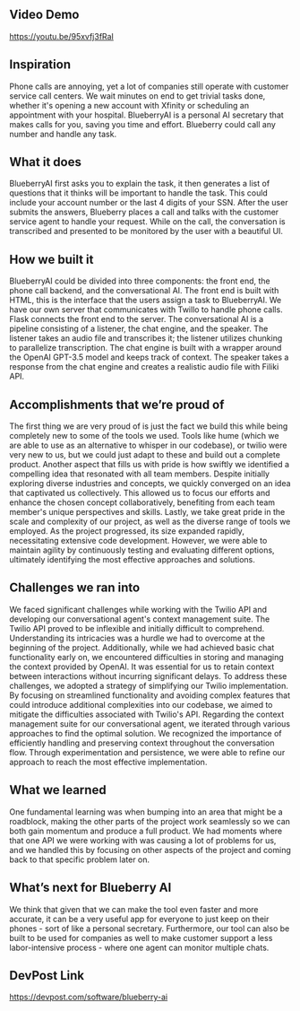## Video Demo
https://youtu.be/95xvfj3fRaI

## Inspiration
Phone calls are annoying, yet a lot of companies still operate with customer service call centers. We wait minutes on end to get trivial tasks done, whether it's opening a new account with Xfinity or scheduling an appointment with your hospital. BlueberryAI is a personal AI secretary that makes calls for you, saving you time and effort. Blueberry could call any number and handle any task.

## What it does
BlueberryAI first asks you to explain the task, it then generates a list of questions that it thinks will be important to handle the task. This could include your account number or the last 4 digits of your SSN. After the user submits the answers, Blueberry places a call and talks with the customer service agent to handle your request. While on the call, the conversation is transcribed and presented to be monitored by the user with a beautiful UI.

## How we built it
BlueberryAI could be divided into three components: the front end, the phone call backend, and the conversational AI. The front end is built with HTML, this is the interface that the users assign a task to BlueberryAI. We have our own server that communicates with Twillo to handle phone calls. Flask connects the front end to the server. The conversational AI is a pipeline consisting of a listener, the chat engine, and the speaker. The listener takes an audio file and transcribes it; the listener utilizes chunking to parallelize transcription. The chat engine is built with a wrapper around the OpenAI GPT-3.5 model and keeps track of context. The speaker takes a response from the chat engine and creates a realistic audio file with Filiki API.

## Accomplishments that we’re proud of
The first thing we are very proud of is just the fact we build this while being completely new to some of the tools we used. Tools like hume (which we are able to use as an alternative to whisper in our codebase), or twilio were very new to us, but we could just adapt to these and build out a complete product. Another aspect that fills us with pride is how swiftly we identified a compelling idea that resonated with all team members. Despite initially exploring diverse industries and concepts, we quickly converged on an idea that captivated us collectively. This allowed us to focus our efforts and enhance the chosen concept collaboratively, benefiting from each team member's unique perspectives and skills. Lastly, we take great pride in the scale and complexity of our project, as well as the diverse range of tools we employed. As the project progressed, its size expanded rapidly, necessitating extensive code development. However, we were able to maintain agility by continuously testing and evaluating different options, ultimately identifying the most effective approaches and solutions.

## Challenges we ran into
We faced significant challenges while working with the Twilio API and developing our conversational agent's context management suite. The Twilio API proved to be inflexible and initially difficult to comprehend. Understanding its intricacies was a hurdle we had to overcome at the beginning of the project. Additionally, while we had achieved basic chat functionality early on, we encountered difficulties in storing and managing the context provided by OpenAI. It was essential for us to retain context between interactions without incurring significant delays. To address these challenges, we adopted a strategy of simplifying our Twilio implementation. By focusing on streamlined functionality and avoiding complex features that could introduce additional complexities into our codebase, we aimed to mitigate the difficulties associated with Twilio's API. Regarding the context management suite for our conversational agent, we iterated through various approaches to find the optimal solution. We recognized the importance of efficiently handling and preserving context throughout the conversation flow. Through experimentation and persistence, we were able to refine our approach to reach the most effective implementation.

## What we learned
One fundamental learning was when bumping into an area that might be a roadblock, making the other parts of the project work seamlessly so we can both gain momentum and produce a full product. We had moments where that one API we were working with was causing a lot of problems for us, and we handled this by focusing on other aspects of the project and coming back to that specific problem later on.

## What’s next for Blueberry AI
We think that given that we can make the tool even faster and more accurate, it can be a very useful app for everyone to just keep on their phones - sort of like a personal secretary. Furthermore, our tool can also be built to be used for companies as well to make customer support a less labor-intensive process - where one agent can monitor multiple chats.

## DevPost Link
https://devpost.com/software/blueberry-ai
